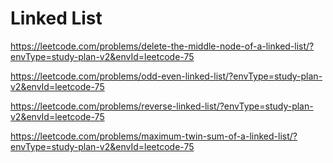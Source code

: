 # Linked List

<https://leetcode.com/problems/delete-the-middle-node-of-a-linked-list/?envType=study-plan-v2&envId=leetcode-75>

<https://leetcode.com/problems/odd-even-linked-list/?envType=study-plan-v2&envId=leetcode-75>

<https://leetcode.com/problems/reverse-linked-list/?envType=study-plan-v2&envId=leetcode-75>

<https://leetcode.com/problems/maximum-twin-sum-of-a-linked-list/?envType=study-plan-v2&envId=leetcode-75>
